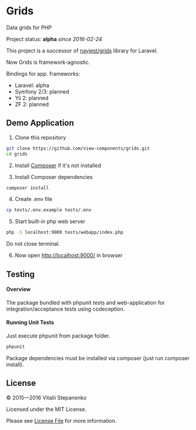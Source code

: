 # Grids

Data grids for PHP

Project status: **alpha** *since 2016-02-24*

This project is a successor of [nayjest/grids](https://github.com/Nayjest/Grids) library for Laravel.

Now Grids is framework-agnostic.

Bindings for app. frameworks:
* Laravel: alpha
* Symfony 2/3: planned
* Yii 2: planned
* ZF 2: planned

## Demo Application

1) Clone this repository
```bash
git clone https://github.com/view-components/grids.git
cd grids
```
2) Install [Composer](https://getcomposer.org/) if it's not installed

3) Install Composer dependencies
 ```bash
 composer install
 ```

4) Create .env file
```bash
cp tests/.env.example tests/.env

```
5)  Start built-in php web server
```bash
php -S localhost:9000 tests/webapp/index.php
```
Do not close terminal.

6) Now open [http://localhost:9000/](http://localhost:9000/) in browser

## Testing

#### Overview

The package bundled with phpunit tests and web-application for integration/acceptance tests using codeception.

#### Running Unit Tests

Just execute phpunit from package folder.

```bash
phpunit
```
Package dependencies must be installed via composer (just run composer install).


## License

© 2015—2016 Vitalii Stepanenko

Licensed under the MIT License.

Please see [License File](LICENSE) for more information.
